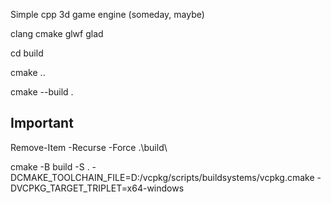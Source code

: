 Simple cpp 3d game engine (someday, maybe)

clang cmake glwf glad

cd build

cmake ..

cmake --build .

## Important

Remove-Item -Recurse -Force .\build\ 

cmake -B build -S . -DCMAKE_TOOLCHAIN_FILE=D:/vcpkg/scripts/buildsystems/vcpkg.cmake -DVCPKG_TARGET_TRIPLET=x64-windows




